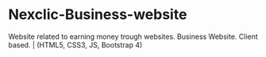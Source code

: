 # Nexclic-Business-website
Website related to earning money trough websites. Business Website. Client based. | (HTML5, CSS3, JS, Bootstrap 4)
